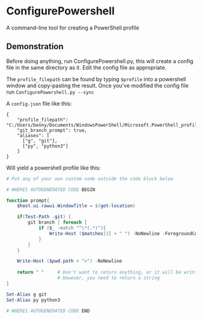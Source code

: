 # ConfigurePowershell
A command-line tool for creating a PowerShell profile

## Demonstration
Before doing anything, run ConfigurePowershell.py, this will create a config file in the same directory as it. Edit the config file as appropriate.

The `profile_filepath` can be found by typing `$profile` into a powershell window and copy-pasting the result. Once you've modified the config file run `ConfigurePowershell.py --sync`

A `config.json` file like this:

```
{
    "profile_filepath": "C:/Users/benny/Documents/WindowsPowerShell/Microsoft.PowerShell_profile.ps1",
    "git_branch_prompt": true,
    "aliases": [
      ["g", "git"],
      ["py", "python3"]
    ]
}
```

Will yield a powershell profile like this:

```ps1
# Put any of your own custom code outside the code block below

# WHERE1 AUTOGENERATED CODE BEGIN

function prompt{
    $host.ui.rawui.WindowTitle = $(get-location)

    if(Test-Path .git) {
        git branch | foreach {
            if ($_ -match "^\*(.*)"){
                Write-Host ($matches[1] + " ") -NoNewline -ForegroundColor Yellow
            }
        }
    }

    Write-Host ($pwd.path + ">") -NoNewline
    
    return " "     # Don't want to return anything, or it will be written too
                   # However, you need to return a string
}

Set-Alias g git
Set-Alias py python3

# WHERE1 AUTOGENERATED CODE END

```
